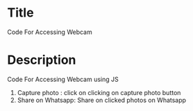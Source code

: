 # Title
Code For Accessing Webcam

# Description
Code For Accessing Webcam using JS
1) Capture photo : click on clicking on capture photo button
2) Share on Whatsapp: Share on clicked photos on Whatsapp   

